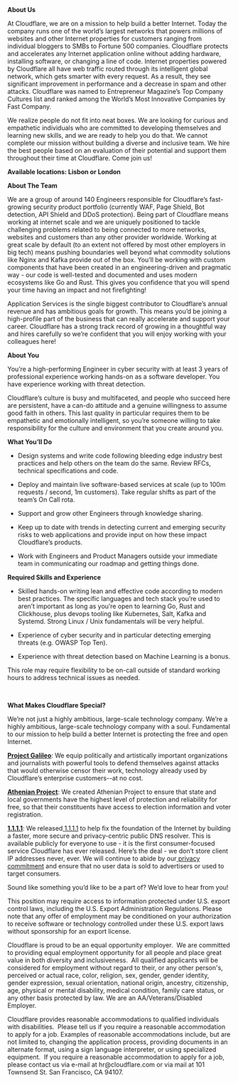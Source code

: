<div class="content-intro">
	<div><strong>About Us</strong></div>
	<div>
		<p>At Cloudflare, we are on a mission to help build a better Internet. Today the company runs one of the world’s largest networks that powers millions of websites and other Internet properties for customers ranging from individual bloggers to SMBs to Fortune 500 companies. Cloudflare protects and accelerates any Internet application online without adding hardware, installing software, or changing a line of code. Internet properties powered by Cloudflare all have web traffic routed through its intelligent global network, which gets smarter with every request. As a result, they see significant improvement in performance and a decrease in spam and other attacks. Cloudflare was named to Entrepreneur Magazine’s Top Company Cultures list and ranked among the World’s Most Innovative Companies by Fast Company.&nbsp;</p>
		<p><span style="font-weight: 400;">We realize people do not fit into neat boxes. We are looking for curious and empathetic individuals who are committed to developing themselves and learning new skills, and we are ready to help you do that. We cannot complete our mission without building a diverse and inclusive team. We hire the best people based on an evaluation of their potential and support them throughout their time at Cloudflare. Come join us!&nbsp;</span></p>
	</div>
</div>
<p><strong>Available locations: Lisbon or London&nbsp;</strong></p>
<p><strong>About The Team</strong></p>
<p>We are a group of around 140 Engineers responsible for Cloudflare’s fast-growing security product portfolio (currently WAF, Page Shield, Bot detection, API Shield and DDoS protection). Being part of Cloudflare means working at internet scale and we are uniquely positioned to tackle challenging problems related to being connected to more networks, websites and customers than any other provider worldwide. Working at great scale by default (to an extent not offered by most other employers in big tech) means pushing boundaries well beyond what commodity solutions like Nginx and Kafka provide out of the box. You’ll be working with custom components that have been created in an engineering-driven and pragmatic way - our code is well-tested and documented and uses modern ecosystems like Go and Rust. This gives you confidence that you will spend your time having an impact and not firefighting!</p>
<p>Application Services is the single biggest contributor to Cloudflare’s annual revenue and has ambitious goals for growth. This means you’d be joining a high-profile part of the business that can really accelerate and support your career. Cloudflare has a strong track record of growing in a thoughtful way and hires carefully so we’re confident that you will enjoy working with your colleagues here!</p>
<p><strong>About You</strong></p>
<p>You’re a high-performing Engineer in cyber security with at least 3 years of professional experience working hands-on as a software developer. You have experience working with threat detection.</p>
<p>Cloudflare’s culture is busy and multifaceted, and people who succeed here are persistent, have a can-do attitude and a genuine willingness to assume good faith in others. This last quality in particular requires them to be empathetic and emotionally intelligent, so you’re someone willing to take responsibility for the culture and environment that you create around you.</p>
<p><strong>What You’ll Do</strong></p>
<ul>
	<li>
		<p>Design systems and write code following bleeding edge industry best practices and help others on the team do the same. Review RFCs, technical specifications and code.</p>
	</li>
	<li>
		<p>Deploy and maintain live software-based services at scale (up to 100m requests / second, 1m customers). Take regular shifts as part of the team’s On Call rota.</p>
	</li>
	<li>
		<p>Support and grow other Engineers through knowledge sharing.</p>
	</li>
	<li>
		<p>Keep up to date with trends in detecting current and emerging security risks to web applications and provide input on how these impact Cloudflare’s products.</p>
	</li>
	<li>
		<p>Work with Engineers and Product Managers outside your immediate team in communicating our roadmap and getting things done.</p>
	</li>
</ul>
<p><strong>Required Skills and Experience</strong></p>
<ul>
	<li>
		<p>Skilled hands-on writing lean and effective code according to modern best practices. The specific languages and tech stack you’re used to aren’t important as long as you’re open to learning Go, Rust and Clickhouse, plus devops tooling like Kubernetes, Salt, Kafka and Systemd. Strong Linux / Unix fundamentals will be very helpful.</p>
	</li>
	<li>
		<p>Experience of cyber security and in particular detecting emerging threats (e.g. OWASP Top Ten).</p>
	</li>
	<li>
		<p>Experience with threat detection based on Machine Learning is a bonus.</p>
	</li>
</ul>
<p>This role may require flexibility to be on-call outside of standard working hours to address technical issues as needed.</p>
<p>&nbsp;</p>
<div class="content-conclusion">
	<p><strong>What Makes Cloudflare Special?</strong></p>
	<p><span style="font-weight: 400;">We’re not just a highly ambitious, large-scale technology company. We’re a highly ambitious, large-scale technology company with a soul. Fundamental to our mission to help build a better Internet is protecting the free and open Internet.</span></p>
	<p><a href="https://blog.cloudflare.com/protecting-free-expression-online/"><strong>Project Galileo</strong></a><span style="font-weight: 400;">: We equip politically and artistically important organizations and journalists with powerful tools to defend themselves against attacks that would otherwise censor their work, technology already used by Cloudflare’s enterprise customers--at no cost.</span></p>
	<p><strong><a href="https://www.cloudflare.com/athenian/">Athenian Project</a></strong><span style="font-weight: 400;">: We created Athenian Project to ensure that state and local governments have the highest level of protection and reliability for free, so that their constituents have access to election information and voter registration.</span></p>
	<p><a href="https://1.1.1.1/"><strong>1.1.1.1</strong></a><span style="font-weight: 400;">: We released</span><a href="https://1.1.1.1/"> <span style="font-weight: 400;">1.1.1.1</span></a><span style="font-weight: 400;"> to help fix the foundation of the Internet by building a faster, more secure and privacy-centric public DNS resolver. This is available publicly for everyone to use - it is the first consumer-focused service Cloudflare has ever released. Here’s the deal - we don’t store client IP addresses never, ever. We will continue to abide by our</span><a href="https://developers.cloudflare.com/1.1.1.1/privacy/public-dns-resolver"> privacy commitment</a><span style="font-weight: 400;"> and ensure that no user data is sold to advertisers or used to target consumers.</span></p>
	<p><span style="font-weight: 400;">Sound like something you’d like to be a part of? We’d love to hear from you!</span></p>
	<p><span style="font-weight: 400;">This position may require access to information protected under U.S. export control laws, including the U.S. Export Administration Regulations. Please note that any offer of employment may be conditioned on your authorization to receive software or technology controlled under these U.S. export laws without sponsorship for an export license.</span></p>
	<p><span style="font-weight: 400;">Cloudflare is proud to be an equal opportunity employer. &nbsp;We are committed to providing equal employment opportunity for all people and place great value in both diversity and inclusiveness. &nbsp;All qualified applicants will be considered for employment without regard to their, or any other person's, perceived or actual</span> <span style="font-weight: 400;">race, color, religion, sex, gender, gender identity, gender expression, sexual orientation, national origin, ancestry, citizenship, age, physical or mental disability, medical condition, family care status, or any other basis protected by law. </span><span style="font-weight: 400;">We are an AA/Veterans/Disabled Employer.</span></p>
	<p><span style="font-weight: 400;">Cloudflare provides reasonable accommodations to qualified individuals with disabilities. &nbsp;Please tell us if you require a reasonable accommodation to apply for a job. Examples of reasonable accommodations include, but are not limited to, changing the application process, providing documents in an alternate format, using a sign language interpreter, or using specialized equipment. &nbsp;If you require a reasonable accommodation to apply for a job, please contact us via e-mail at </span><span style="font-weight: 400;">hr@cloudflare.com</span><span style="font-weight: 400;"> or via mail at 101 Townsend St. San Francisco, CA 94107.</span></p>
</div>